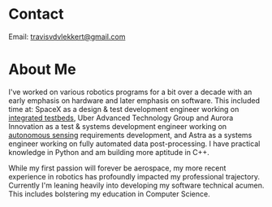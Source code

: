 # Contact
Email: travisvdvlekkert@gmail.com

# About Me
I've worked on various robotics programs for a bit over a decade with an early emphasis on hardware and later emphasis on software. This included time at: SpaceX as a design & test development engineer working on [integrated testbeds](https://youtu.be/0zOzk0keqU8), Uber Advanced Technology Group and Aurora Innovation as a test & systems development engineer working on [autonomous sensing](https://aurora.tech/blog/meet-fusion-the-aurora-drivers-next-generation) requirements development, and Astra as a systems engineer working on fully automated data post-processing. I have practical knowledge in Python and am building more aptitude in C++.

While my first passion will forever be aerospace, my more recent experience in robotics has profoundly impacted my professional trajectory. Currently I'm leaning heavily into developing my software technical acumen. This includes bolstering my education in Computer Science.
